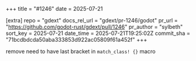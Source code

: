 +++
title = "#1246"
date = 2025-07-21

[extra]
repo = "gdext"
docs_rel_url = "gdext/pr-1246/godot"
pr_url = "https://github.com/godot-rust/gdext/pull/1246"
pr_author = "sylbeth"
sort_key = 2025-07-21
date_time = 2025-07-21T19:25:02Z
commit_sha = "71bcdbdcda50aba333853d922ac05809f61a452f"
+++

remove need to have last bracket in `match_class! {}` macro
